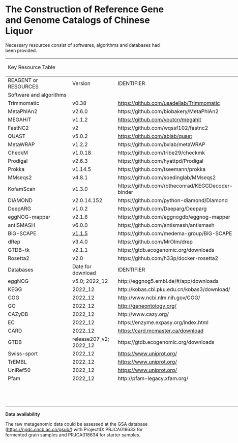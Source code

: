 # The Construction of Reference Gene and Genome Catalogs of Chinese Liquor
Necessary resources consist of softwares, algorithms and databases had been provided.

  <table width="1388.33" border="0" cellpadding="0" cellspacing="0" style='width:833.00pt;border-collapse:collapse;table-layout:fixed;'>
   <col width="444.42" class="xl68" style='mso-width-source:userset;mso-width-alt:13001;'/>
   <col width="173.25" style='mso-width-source:userset;mso-width-alt:5068;'/>
   <col width="409.50" style='mso-width-source:userset;mso-width-alt:11980;'/>
   <col width="361.17" style='mso-width-source:userset;mso-width-alt:10566;'/>
   <tr height="23" style='height:13.80pt;'>
    <td class="xl69" height="70.25" width="1388.33" colspan="4" rowspan="3" style='height:42.15pt;width:833.00pt;border-right:none;border-bottom:1.0pt solid windowtext;' x:str>Key Resource Table</td>
   </tr>
   <tr height="23" style='height:13.80pt;'/>
   <tr height="24.25" style='height:14.55pt;'/>
   <tr height="24.25" style='height:14.55pt;'>
    <td class="xl71" height="24.25" style='height:14.55pt;' x:str>REAGENT or RESOURCES</td>
    <td class="xl71" x:str>Version</td>
    <td class="xl71" x:str>IDENTIFIER</td>
    <td class="xl71" x:str>SOURCE</td>
   </tr>
   <tr height="24.25" style='height:14.55pt;'>
    <td class="xl71" height="24.25" style='height:14.55pt;' x:str>Software and algorithms</td>
    <td class="xl71" colspan="3" style='mso-ignore:colspan;'></td>
   </tr>
   <tr height="23" style='height:13.80pt;'>
    <td class="xl72" height="23" style='height:13.80pt;' x:str>Trimmomatic</td>
    <td class="xl72" x:str>v0.38</td>
    <td class="xl72" x:str><a href="https://github.com/usadellab/Trimmomatic" target="_parent">https://github.com/usadellab/Trimmomatic</a></td>
    <td class="xl72" x:str><a href="https://doi.org/10.1093/bioinformatics/btu170" target="_parent">https://doi.org/10.1093/bioinformatics/btu170</a></td>
   </tr>
   <tr height="23" style='height:13.80pt;'>
    <td class="xl72" height="23" style='height:13.80pt;' x:str>MetaPhlAn2<span style='mso-spacerun:yes;'>&nbsp;</span></td>
    <td class="xl73" x:str>v2.6.0</td>
    <td class="xl73" x:str>https://github.com/biobakery/MetaPhlAn2</td>
    <td class="xl73" x:str><a href="https://doi.org/10.1038/nmeth.3589" target="_parent">https://doi.org/10.1038/nmeth.3589</a></td>
   </tr>
   <tr height="23" style='height:13.80pt;'>
    <td class="xl72" height="23" style='height:13.80pt;' x:str>MEGAHIT<span style='mso-spacerun:yes;'>&nbsp;</span></td>
    <td class="xl72" x:str>v1.1.2</td>
    <td class="xl72" x:str><a href="https://github.com/voutcn/megahit" target="_parent">https://github.com/voutcn/megahit</a></td>
    <td class="xl72" x:str><a href="https://doi.org/10.1093/bioinformatics/btv033" target="_parent">https://doi.org/10.1093/bioinformatics/btv033</a></td>
   </tr>
   <tr height="23" style='height:13.80pt;'>
    <td class="xl72" height="23" style='height:13.80pt;' x:str>FastNC2</td>
    <td class="xl72" x:str>v2</td>
    <td class="xl72" x:str>https://github.com/wqssf102/fastnc2</td>
    <td class="xl72" x:str><a href="https://doi.org/10.1073/pnas.202532111" target="_parent">https://doi.org/10.1073/pnas.202532111</a></td>
   </tr>
   <tr height="23" style='height:13.80pt;'>
    <td class="xl72" height="23" style='height:13.80pt;' x:str>QUAST<span style='mso-spacerun:yes;'>&nbsp;</span></td>
    <td class="xl72" x:str>v5.0.2</td>
    <td class="xl72" x:str><a href="https://github.com/ablab/quast" target="_parent">https://github.com/ablab/quast</a></td>
    <td class="xl72" x:str><a href="https://doi.org/10.1093/bioinformatics/btt086" target="_parent">https://doi.org/10.1093/bioinformatics/btt086</a></td>
   </tr>
   <tr height="23" style='height:13.80pt;'>
    <td class="xl72" height="23" style='height:13.80pt;' x:str>MetaWRAP</td>
    <td class="xl72" x:str>v1.2.2</td>
    <td class="xl72" x:str>https://github.com/bxlab/metaWRAP</td>
    <td class="xl72" x:str><a href="https://doi.org/10.1186/s40168-018-0541-1" target="_parent">https://doi.org/10.1186/s40168-018-0541-1</a></td>
   </tr>
   <tr height="23" style='height:13.80pt;'>
    <td class="xl72" height="23" style='height:13.80pt;' x:str>CheckM<span style='mso-spacerun:yes;'>&nbsp;</span></td>
    <td class="xl72" x:str>v1.0.18</td>
    <td class="xl72" x:str>https://github.com/tribe29/checkmk</td>
    <td class="xl72" x:str><a href="https://doi.org/10.1101/gr.186072.114" target="_parent">https://doi.org/10.1101/gr.186072.114</a></td>
   </tr>
   <tr height="23" style='height:13.80pt;'>
    <td class="xl72" height="23" style='height:13.80pt;' x:str>Prodigal<span style='mso-spacerun:yes;'>&nbsp;</span></td>
    <td class="xl72" x:str>v2.6.3</td>
    <td class="xl72" x:str>https://github.com/hyattpd/Prodigal</td>
    <td class="xl72" x:str><a href="https://doi.org/10.1186/1471-2105-11-119" target="_parent">https://doi.org/10.1186/1471-2105-11-119</a></td>
   </tr>
   <tr height="23" style='height:13.80pt;'>
    <td class="xl72" height="23" style='height:13.80pt;' x:str>Prokka</td>
    <td class="xl72" x:str>v1.14.5</td>
    <td class="xl72" x:str>https://github.com/tseemann/prokka</td>
    <td class="xl72" x:str><a href="https://doi.org/10.1093/bioinformatics/btu153" target="_parent">https://doi.org/10.1093/bioinformatics/btu153</a></td>
   </tr>
   <tr height="23" style='height:13.80pt;'>
    <td class="xl72" height="23" style='height:13.80pt;' x:str>MMseqs2</td>
    <td class="xl72" x:str>v4.8.1</td>
    <td class="xl72" x:str>https://github.com/soedinglab/MMseqs2</td>
    <td class="xl72" x:str><a href="https://doi.org/10.1093/bioinformatics/btq003" target="_parent">https://doi.org/10.1093/bioinformatics/btq003</a></td>
   </tr>
   <tr height="23" style='height:13.80pt;'>
    <td class="xl72" height="23" style='height:13.80pt;' x:str>KofamScan</td>
    <td class="xl72" x:str>v1.3.0</td>
    <td class="xl72" x:str>https://github.com/rotheconrad/KEGGDecoder-binder</td>
    <td class="xl72" x:str><a href="https://doi.org/10.1093/bioinformatics/btz859" target="_parent">https://doi.org/10.1093/bioinformatics/btz859</a></td>
   </tr>
   <tr height="23" style='height:13.80pt;'>
    <td class="xl72" height="23" style='height:13.80pt;' x:str>DIAMOND<span style='mso-spacerun:yes;'>&nbsp;</span></td>
    <td class="xl72" x:str>v2.0.14.152</td>
    <td class="xl72" x:str>https://github.com/python-diamond/Diamond</td>
    <td class="xl72" x:str><a href="https://doi.org/10.1038/nmeth.3176" target="_parent">https://doi.org/10.1038/nmeth.3176</a></td>
   </tr>
   <tr height="23" style='height:13.80pt;'>
    <td class="xl72" height="23" style='height:13.80pt;' x:str>DeepARG</td>
    <td class="xl72" x:str>v1.0.2</td>
    <td class="xl72" x:str>https://github.com/Deeparg/Deeparg</td>
    <td class="xl72" x:str><a href="https://doi.org/10.1186/s40168-018-0401-z" target="_parent">https://doi.org/10.1186/s40168-018-0401-z</a></td>
   </tr>
   <tr height="23" style='height:13.80pt;'>
    <td class="xl72" height="23" style='height:13.80pt;' x:str>eggNOG-mapper</td>
    <td class="xl72" x:str>v2.1.6</td>
    <td class="xl72" x:str>https://github.com/eggnogdb/eggnog-mapper</td>
    <td class="xl72" x:str><a href="https://doi.org/10.1093/molbev/msab293" target="_parent">https://doi.org/10.1093/molbev/msab293</a></td>
   </tr>
   <tr height="23" style='height:13.80pt;'>
    <td class="xl72" height="23" style='height:13.80pt;' x:str>antiSMASH</td>
    <td class="xl72" x:str>v6.0.0</td>
    <td class="xl72" x:str>https://github.com/antismash/antismash</td>
    <td class="xl72" x:str><a href="https://doi.org/10.1093/nar/gkab335" target="_parent">https://doi.org/10.1093/nar/gkab335</a></td>
   </tr>
   <tr height="23" style='height:13.80pt;'>
    <td class="xl72" height="23" style='height:13.80pt;' x:str>BiG-SCAPE</td>
    <td class="xl72" x:str><a href="https://github.com/medema-group/BiG-SCAPE/commit/8552350835d4a6df59702b2c50ba05d6c725a471" target="_parent" title="BiG-SCAPE 1.1.5_x000a_- Added reference MIBiG 3.1 BGCs_x000a_- Added rules for 'prodigiosin' and 'PpyS-KS' (PKS Other); 'CDPS' and 'mycosporine-like' (NRPS); 'crocagin' (RiPP)_x000a_- Officially dropped Python 2 support_x000a_- Code Cleanup">v1.1.5</a></td>
    <td class="xl72" x:str>https://github.com/medema-group/BiG-SCAPE</td>
    <td class="xl72" x:str><a href="https://doi.org/10.1038/s41589-019-0400-9" target="_parent">https://doi.org/10.1038/s41589-019-0400-9</a></td>
   </tr>
   <tr height="23" style='height:13.80pt;'>
    <td class="xl72" height="23" style='height:13.80pt;' x:str>dRep</td>
    <td class="xl72" x:str>v3.4.0</td>
    <td class="xl72" x:str>https://github.com/MrOlm/drep</td>
    <td class="xl74" x:str><a href="https://doi.org/10.1038/ismej.2017.126" target="_parent">https://doi.org/10.1038/ismej.2017.126</a></td>
   </tr>
   <tr height="23" style='height:13.80pt;'>
    <td class="xl72" height="23" style='height:13.80pt;' x:str>GTDB-tk</td>
    <td class="xl72" x:str>v2.1.1</td>
    <td class="xl72" x:str>https://gtdb.ecogenomic.org/downloads</td>
    <td class="xl74" x:str><a href="https://doi.org/10.1093/bioinformatics/btac672" target="_parent">https://doi.org/10.1093/bioinformatics/btac672</a></td>
   </tr>
   <tr height="27.25" style='height:16.35pt;'>
    <td class="xl75" height="27.25" style='height:16.35pt;' x:str>Rosetta2<span style='mso-spacerun:yes;'>&nbsp;</span></td>
    <td class="xl72" x:str>v2.0</td>
    <td class="xl72" x:str>https://github.com/h33p/docker-rosetta2</td>
    <td class="xl74" x:str><a href="https://doi.org/10.1006/jmbi.1997.0959" target="_parent">https://doi.org/10.1006/jmbi.1997.0959</a></td>
   </tr>
   <tr height="24.25" style='height:14.55pt;'>
    <td class="xl71" height="24.25" style='height:14.55pt;' x:str>Databases</td>
    <td class="xl71" x:str>Date for download</td>
    <td class="xl71" x:str>IDENTIFIER</td>
    <td class="xl71" x:str>SOURCE</td>
   </tr>
   <tr height="23" style='height:13.80pt;'>
    <td class="xl76" height="23" style='height:13.80pt;' x:str>eggNOG</td>
    <td class="xl77" x:str>v5.0; 2022_12</td>
    <td class="xl72" x:str>http://eggnog5.embl.de/#/app/downloads</td>
    <td class="xl72" x:str><a href="https://doi.org/10.1093/nar/gky1085" target="_parent">https://doi.org/10.1093/nar/gky1085</a></td>
   </tr>
   <tr height="23" style='height:13.80pt;'>
    <td class="xl76" height="23" style='height:13.80pt;' x:str>KEGG</td>
    <td class="xl77" x:str>2022_12</td>
    <td class="xl72" x:str>http://kobas.cbi.pku.edu.cn/kobas3/download/</td>
    <td class="xl72" x:str><a href="https://doi.org/10.1093/nar/gkaa970" target="_parent" title="https://doi.org/10.1093/nar/gkaa970">https://doi.org/10.1093/nar/gkaa970</a></td>
   </tr>
   <tr height="23" style='height:13.80pt;'>
    <td class="xl76" height="23" style='height:13.80pt;' x:str>COG</td>
    <td class="xl77" x:str>2022_12</td>
    <td class="xl72" x:str>http://www.ncbi.nlm.nih.gov/COG/</td>
    <td class="xl72" x:str><a href="http://oi.org/10.1093/nar/gkaa1018" target="_parent">http://oi.org/10.1093/nar/gkaa1018</a></td>
   </tr>
   <tr height="23" class="xl65" style='height:13.80pt;'>
    <td class="xl76" height="23" style='height:13.80pt;' x:str>GO</td>
    <td class="xl65" x:str>2022_12</td>
    <td class="xl72" x:str><a href="http://geneontology.org/" target="_parent">http://geneontology.org/</a></td>
    <td class="xl72" x:str><a href="http://oi.org/10.1093/nar/gky1055" target="_parent">http://oi.org/10.1093/nar/gky1055</a></td>
   </tr>
   <tr height="23" style='height:13.80pt;'>
    <td class="xl76" height="23" style='height:13.80pt;' x:str>CAZyDB</td>
    <td class="xl77" x:str>2022_12</td>
    <td class="xl72" x:str>http://www.cazy.org/</td>
    <td class="xl72" x:str><a href="https://doi.org/10.1093/nar/gkn663" target="_parent">https://doi.org/10.1093/nar/gkn663</a></td>
   </tr>
   <tr height="23" style='height:13.80pt;'>
    <td class="xl76" height="23" style='height:13.80pt;' x:str>EC</td>
    <td class="xl77" x:str>2022_12</td>
    <td class="xl72" x:str>https://enzyme.expasy.org/index.html</td>
    <td class="xl72" x:str><a href="http://oi.org/10.1093/nar/28.1.304" target="_parent">http://oi.org/10.1093/nar/28.1.304</a></td>
   </tr>
   <tr height="23" style='height:13.80pt;'>
    <td class="xl76" height="23" style='height:13.80pt;' x:str>CARD</td>
    <td class="xl77" x:str>2022_12</td>
    <td class="xl72" x:str><a href="https://card.mcmaster.ca/download" target="_parent">https://card.mcmaster.ca/download</a></td>
    <td class="xl72" x:str><a href="https://doi.org/10.1093/nar/gkz935" target="_parent">https://doi.org/10.1093/nar/gkz935</a></td>
   </tr>
   <tr height="23" style='height:13.80pt;'>
    <td class="xl78" height="23" style='height:13.80pt;' x:str>GTDB</td>
    <td class="xl77" x:str>release207_v2; 2022_12</td>
    <td class="xl72" x:str>https://gtdb.ecogenomic.org/downloads</td>
    <td class="xl72" x:str><a href="https://doi.org/10.1093/bioinformatics/btac672" target="_parent">https://doi.org/10.1093/bioinformatics/btac672</a></td>
   </tr>
   <tr height="23" style='height:13.80pt;'>
    <td class="xl78" height="23" style='height:13.80pt;' x:str>Swiss-sport</td>
    <td class="xl77" x:str>2022_12</td>
    <td class="xl72" x:str><a href="https://www.uniprot.org/" target="_parent">https://www.uniprot.org/</a></td>
    <td class="xl72" x:str><a href="https://doi.org/10.1093/nar/gkac1052" target="_parent">https://doi.org/10.1093/nar/gkac1052</a></td>
   </tr>
   <tr height="23" style='height:13.80pt;'>
    <td class="xl78" height="23" style='height:13.80pt;' x:str>TrEMBL</td>
    <td class="xl77" x:str>2022_12</td>
    <td class="xl72" x:str><a href="https://www.uniprot.org/" target="_parent">https://www.uniprot.org/</a></td>
    <td class="xl72" x:str><a href="https://doi.org/10.1093/nar/gkac1052" target="_parent">https://doi.org/10.1093/nar/gkac1052</a></td>
   </tr>
   <tr height="23" style='height:13.80pt;'>
    <td class="xl78" height="23" style='height:13.80pt;' x:str>UniRef50</td>
    <td class="xl77" x:str>2022_12</td>
    <td class="xl72" x:str><a href="https://www.uniprot.org/" target="_parent">https://www.uniprot.org/</a></td>
    <td class="xl72" x:str><a href="https://doi.org/10.1093/bioinformatics/btm098" target="_parent">https://doi.org/10.1093/bioinformatics/btm098</a></td>
   </tr>
   <tr height="24.25" class="xl66" style='height:14.55pt;'>
    <td class="xl79" height="24.25" style='height:14.55pt;' x:str>Pfam</td>
    <td class="xl80" x:str>2022_12</td>
    <td class="xl79" x:str>http://pfam-legacy.xfam.org/</td>
    <td class="xl79" x:str><a href="https://doi.org/10.1093/nar/gkaa913" target="_parent">https://doi.org/10.1093/nar/gkaa913</a></td>
   </tr>
   <tr height="23" style='height:13.80pt;'>
    <td class="xl81" height="23" style='height:13.80pt;'></td>
    <td class="xl81" colspan="3" style='mso-ignore:colspan;'></td>
   </tr>
   <tr height="23" class="xl67" style='height:13.80pt;'>
    <td class="xl82" height="23" style='height:13.80pt;'></td>
    <td class="xl67" colspan="3" style='mso-ignore:colspan;'></td>
   </tr>
   <tr height="23" class="xl67" style='height:13.80pt;'>
    <td class="xl82" height="23" style='height:13.80pt;'></td>
    <td class="xl67" colspan="3" style='mso-ignore:colspan;'></td>
   </tr>
   <tr height="23" class="xl67" style='height:13.80pt;'>
    <td class="xl82" height="23" style='height:13.80pt;'></td>
    <td class="xl67" colspan="3" style='mso-ignore:colspan;'></td>
   </tr>
   <![if supportMisalignedColumns]>
    <tr width="0" style='display:none;'>
     <td width="444" style='width:267;'></td>
     <td width="173" style='width:104;'></td>
     <td width="409" style='width:246;'></td>
     <td width="361" style='width:217;'></td>
    </tr>
   <![endif]>
  </table>

**Data availability**

The raw metagenomic data could be assessed at the GSA database (https://ngdc.cncb.ac.cn/gsub/) with ProjectID: PRJCA018633 for fermented grain samples and PRJCA018634 for starter samples.
